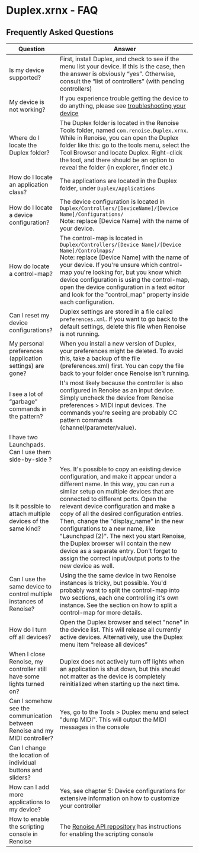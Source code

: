 # Duplex.xrnx - FAQ

## Frequently Asked Questions 

|Question |Answer |
|---------|-------|
|Is my device supported?| First, install Duplex, and check to see if the menu list your device. If this is the case, then the answer is obviously “yes”. Otherwise, consult the “list of controllers” (with pending controllers)|
|My device is not working?| If you experience trouble getting the device to do anything, please see [troubleshooting your device](...)|
|Where do I locate the Duplex folder?|The Duplex folder is located in the Renoise Tools folder, named `com.renoise.Duplex.xrnx`. While in Renoise, you can open the Duplex folder like this: go to the tools menu, select the Tool Browser and locate Duplex. Right-click the tool, and there should be an option to reveal the folder (in explorer, finder etc.)|
|How do I locate an application class?| The applications are located in the Duplex folder, under `Duplex/Applications`|
|How do I locate a device configuration?| The device configuration is located in `Duplex/Controllers/[DeviceName]/[Device Name]/Configurations/` <br>Note: replace [Device Name] with the name of your device.|
|How do locate a control-map?| The control-map is located in `Duplex/Controllers/[Device Name]/[Device Name]/Controlmaps/` <br>Note: replace [Device Name] with the name of your device. If you're unsure which control-map you're looking for, but you know which device configuration is using the control-map, open the device configuration in a text editor and look for the "control_map" property inside each configuration.|
|Can I reset my device configurations?| Duplex settings are stored in a file called `preferences.xml`. If you want to go back to the default settings, delete this file when Renoise is not running.|
|My personal preferences (application settings) are gone?| When you install a new version of Duplex, your preferences might be deleted. To avoid this, take a backup of the file (preferences.xml) first. You can copy the file back to your folder once Renoise isn’t running.|
|I see a lot of “garbage” commands in the pattern?|It's most likely because the controller is also configured in Renoise as an input device. Simply uncheck the device from Renoise preferences > MIDI input devices. The commands you're seeing are probably CC pattern commands (channel/parameter/value).|
|I have two Launchpads. Can I use them side-by-side ?||
|Is it possible to attach multiple devices of the same kind?| Yes. It's possible to copy an existing device configuration, and make it appear under a different name. In this way, you can run a similar setup on multiple devices that are connected to different ports. Open the relevant device configuration and make a copy of all the desired configuration entries. Then, change the "display_name" in the new configurations to a new name, like "Launchpad (2)". The next you start Renoise, the Duplex browser will contain the new device as a separate entry. Don't forget to assign the correct input/output ports to the new device as well.|
|Can I use the same device to control multiple instances of Renoise?| Using the the same device in two Renoise instances is tricky, but possible. You'd probably want to split the control-map into two sections, each one controlling it's own instance. See the section on how to split a control-map for more details. |
|How do I turn off all devices?| Open the Duplex browser and select "none" in the device list. This will release all currently active devices. Alternatively, use the Duplex menu item “release all devices”|
|When I close Renoise, my controller still have some lights turned on?| Duplex does not actively turn off lights when an application is shut down, but this should not matter as the device is completely reinitialized when starting up the next time.|
|Can I somehow see the communication between Renoise and my MIDI controller? | Yes, go to the Tools > Duplex menu and select "dump MIDI". This will output the MIDI messages in the console |
|Can I change the location of individual buttons and sliders?||
|How can I add more applications to my device?| Yes, see chapter 5: Device configurations for extensive information on how to customize your controller |
|How to enable the scripting console in Renoise|The [Renoise API repository](...) has instructions for enabling the scripting console|

